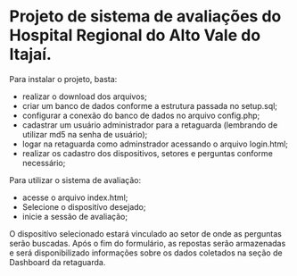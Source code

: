 # Projeto de sistema de avaliações do Hospital Regional do Alto Vale do Itajaí.

Para instalar o projeto, basta:

- realizar o download dos arquivos;
- criar um banco de dados conforme a estrutura passada no setup.sql;
- configurar a conexão do banco de dados no arquivo config.php;
- cadastrar um usuário administrador para a retaguarda (lembrando de utilizar md5 na senha de usuário);
- logar na retaguarda como adminstrador acessando o arquivo login.html;
- realizar os cadastro dos dispositivos, setores e perguntas conforme necessário;

Para utilizar o sistema de avaliação:

- acesse o arquivo index.html;
- Selecione o dispositívo desejado;
- inicie a sessão de avaliação;

O dispositívo selecionado estará vinculado ao setor de onde as perguntas serão buscadas. Após o fim do formulário, as repostas serão armazenadas e será disponibilizado informações sobre os dados coletados na seção de Dashboard da retaguarda.
